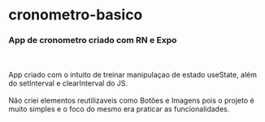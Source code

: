 # cronometro-basico

### App de cronometro criado com RN e Expo

<br/>
<br/>
App criado com o intuito de treinar manipulaçao de estado useState, além do setInterval e clearInterval do JS.

<br/>
<br/>
Não criei elementos reutilizaveis como Botões e Imagens pois o projeto é muito simples e o foco do mesmo era praticar as funcionalidades.  
